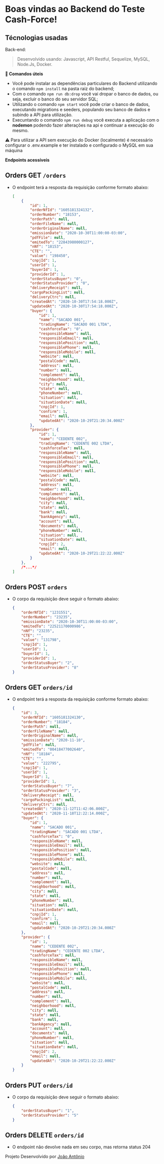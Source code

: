 # Boas vindas ao Backend do Teste Cash-Force!

## Técnologias usadas

Back-end:
> Desenvolvido usando: Javascript, API Restful, Sequelize, MySQL, Node.Js, Docker.

<strong> 👀 Comandos úteis </strong><br />

- Você pode instalar as dependências particulares do Backend utilizando o comando `npm install` na pasta raiz do backend;
- Com o comando `npm run db:drop` você vai dropar o banco de dados, ou seja, excluir o banco do seu servidor SQL;
- Utilizando o comando `npm start` você pode criar o banco de dados, executando migrations e seeders, populando seu banco de dados e subindo a API para utilização.
- Execuntando o comando `npm run debug` você executa a aplicação com o **nodemon** podendo fazer alterações na api e continuar a execução do mesmo.

⚠️ Para utilizar a API sem execução do Docker (localmente) é necessário configurar o .env.example e ter instalado e configurado o MySQL em sua máquina 

<strong> Endpoints acessíveis</strong><br />
## Orders GET `/orders`

- O endpoint terá a resposta da requisição conforme formato abaixo:
    ```json
    [
        {
            "id": 1,
            "orderNfId": "1605181324132",
            "orderNumber": "18153",
            "orderPath": null,
            "orderFileName": null,
            "orderOriginalName": null,
            "emissionDate": "2020-10-30T11:00:00-03:00",
            "pdfFile": null,
            "emitedTo": "22843980000127",
            "nNf": "18153",
            "CTE": "",
            "value": "198450",
            "cnpjId": 1,
            "userId": 1,
            "buyerId": 1,
            "providerId": 1,
            "orderStatusBuyer": "0",
            "orderStatusProvider": "0",
            "deliveryReceipt": null,
            "cargoPackingList": null,
            "deliveryCtrc": null,
            "createdAt": "2020-10-30T17:54:18.000Z",
            "updatedAt": "2020-10-30T17:54:18.000Z",
            "buyer": {
                "id": 1,
                "name": "SACADO 001",
                "tradingName": "SACADO 001 LTDA",
                "cashforceTax": "0",
                "responsibleName": null,
                "responsibleEmail": null,
                "responsiblePosition": null,
                "responsiblePhone": null,
                "responsibleMobile": null,
                "website": null,
                "postalCode": null,
                "address": null,
                "number": null,
                "complement": null,
                "neighborhood": null,
                "city": null,
                "state": null,
                "phoneNumber": null,
                "situation": null,
                "situationDate": null,
                "cnpjId": 1,
                "confirm": 1,
                "email": null,
                "updatedAt": "2020-10-29T21:20:34.000Z"
            },
            "provider": {
                "id": 1,
                "name": "CEDENTE 002",
                "tradingName": "CEDENTE 002 LTDA",
                "cashforceTax": null,
                "responsibleName": null,
                "responsibleEmail": null,
                "responsiblePosition": null,
                "responsiblePhone": null,
                "responsibleMobile": null,
                "website": null,
                "postalCode": null,
                "address": null,
                "number": null,
                "complement": null,
                "neighborhood": null,
                "city": null,
                "state": null,
                "bank": null,
                "bankAgency": null,
                "account": null,
                "documents": null,
                "phoneNumber": null,
                "situation": null,
                "situationDate": null,
                "cnpjId": 2,
                "email": null,
                "updatedAt": "2020-10-29T21:22:22.000Z"
            }
        },
        /*...*/
    ]
    ```

## Orders POST `orders`
- O corpo da requisição deve seguir o formato abaixo:
    ```json
    {
        "orderNfId": "1231551",
        "orderNumber": "23235",
        "emissionDate": "2020-10-30T11:00:00-03:00",
        "emitedTo": "22521170000986",
        "nNf": "23235",
        "CTE": "",
        "value": "131798",
        "cnpjId": 1,
        "userId": 1,
        "buyerId": 1,
        "providerId": 1,
        "orderStatusBuyer": "2",
        "orderStatusProvider": "8"
    }
    ```

## Orders GET `orders/id`
- O endpoint terá a resposta da requisição conforme formato abaixo:
    ```json
    {
        "id": 3,
        "orderNfId": "1605181324130",
        "orderNumber": "18184",
        "orderPath": null,
        "orderFileName": null,
        "orderOriginalName": null,
        "emissionDate": "2020-11-10",
        "pdfFile": null,
        "emitedTo": "00418477002640",
        "nNf": "18184",
        "CTE": "",
        "value": "222795",
        "cnpjId": 1,
        "userId": 1,
        "buyerId": 1,
        "providerId": 1,
        "orderStatusBuyer": "7",
        "orderStatusProvider": "3",
        "deliveryReceipt": null,
        "cargoPackingList": null,
        "deliveryCtrc": null,
        "createdAt": "2020-11-12T11:42:06.000Z",
        "updatedAt": "2020-11-18T12:22:14.000Z",
        "buyer": {
            "id": 1,
            "name": "SACADO 001",
            "tradingName": "SACADO 001 LTDA",
            "cashforceTax": "0",
            "responsibleName": null,
            "responsibleEmail": null,
            "responsiblePosition": null,
            "responsiblePhone": null,
            "responsibleMobile": null,
            "website": null,
            "postalCode": null,
            "address": null,
            "number": null,
            "complement": null,
            "neighborhood": null,
            "city": null,
            "state": null,
            "phoneNumber": null,
            "situation": null,
            "situationDate": null,
            "cnpjId": 1,
            "confirm": 1,
            "email": null,
            "updatedAt": "2020-10-29T21:20:34.000Z"
        },
        "provider": {
            "id": 1,
            "name": "CEDENTE 002",
            "tradingName": "CEDENTE 002 LTDA",
            "cashforceTax": null,
            "responsibleName": null,
            "responsibleEmail": null,
            "responsiblePosition": null,
            "responsiblePhone": null,
            "responsibleMobile": null,
            "website": null,
            "postalCode": null,
            "address": null,
            "number": null,
            "complement": null,
            "neighborhood": null,
            "city": null,
            "state": null,
            "bank": null,
            "bankAgency": null,
            "account": null,
            "documents": null,
            "phoneNumber": null,
            "situation": null,
            "situationDate": null,
            "cnpjId": 2,
            "email": null,
            "updatedAt": "2020-10-29T21:22:22.000Z"
        }
    }
    ```

## Orders PUT `orders/id`
- O corpo da requisição deve seguir o formato abaixo:
    ```json
    {
        "orderStatusBuyer": "1",
        "orderStatusProvider": "5"
    }
    ```

## Orders DELETE `orders/id`
- O endpoint não devolve nada em seu corpo, mas retorna status 204 


Projeto Desenvolvido por [João Antônio](https://github.com/JoaopSilvaa)

